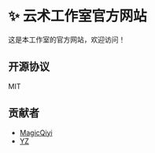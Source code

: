 # ✨ 云术工作室官方网站
这是本工作室的官方网站，欢迎访问！

## 开源协议
MIT

## 贡献者
- [MagicQiyi](https://github.com/MagicalQiyi)
- [YZ](https://github.com/yunzhu666)
